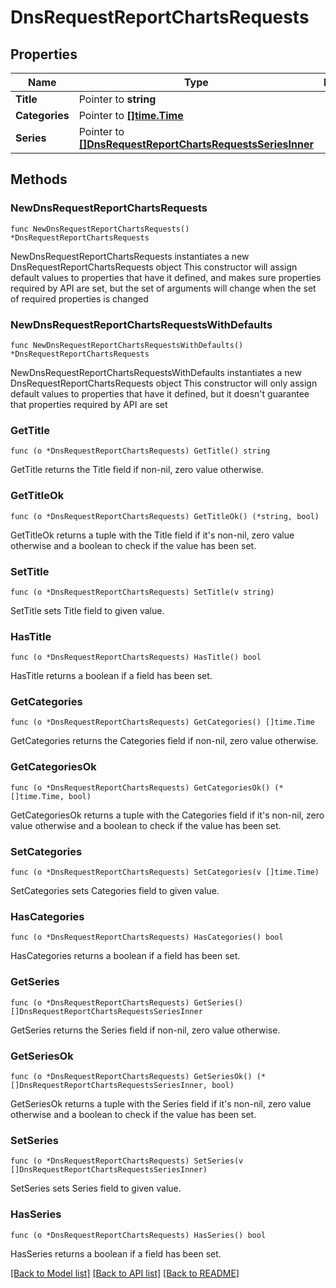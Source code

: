 # DnsRequestReportChartsRequests

## Properties

Name | Type | Description | Notes
------------ | ------------- | ------------- | -------------
**Title** | Pointer to **string** |  | [optional] 
**Categories** | Pointer to [**[]time.Time**](time.Time.md) |  | [optional] 
**Series** | Pointer to [**[]DnsRequestReportChartsRequestsSeriesInner**](DnsRequestReportChartsRequestsSeriesInner.md) |  | [optional] 

## Methods

### NewDnsRequestReportChartsRequests

`func NewDnsRequestReportChartsRequests() *DnsRequestReportChartsRequests`

NewDnsRequestReportChartsRequests instantiates a new DnsRequestReportChartsRequests object
This constructor will assign default values to properties that have it defined,
and makes sure properties required by API are set, but the set of arguments
will change when the set of required properties is changed

### NewDnsRequestReportChartsRequestsWithDefaults

`func NewDnsRequestReportChartsRequestsWithDefaults() *DnsRequestReportChartsRequests`

NewDnsRequestReportChartsRequestsWithDefaults instantiates a new DnsRequestReportChartsRequests object
This constructor will only assign default values to properties that have it defined,
but it doesn't guarantee that properties required by API are set

### GetTitle

`func (o *DnsRequestReportChartsRequests) GetTitle() string`

GetTitle returns the Title field if non-nil, zero value otherwise.

### GetTitleOk

`func (o *DnsRequestReportChartsRequests) GetTitleOk() (*string, bool)`

GetTitleOk returns a tuple with the Title field if it's non-nil, zero value otherwise
and a boolean to check if the value has been set.

### SetTitle

`func (o *DnsRequestReportChartsRequests) SetTitle(v string)`

SetTitle sets Title field to given value.

### HasTitle

`func (o *DnsRequestReportChartsRequests) HasTitle() bool`

HasTitle returns a boolean if a field has been set.

### GetCategories

`func (o *DnsRequestReportChartsRequests) GetCategories() []time.Time`

GetCategories returns the Categories field if non-nil, zero value otherwise.

### GetCategoriesOk

`func (o *DnsRequestReportChartsRequests) GetCategoriesOk() (*[]time.Time, bool)`

GetCategoriesOk returns a tuple with the Categories field if it's non-nil, zero value otherwise
and a boolean to check if the value has been set.

### SetCategories

`func (o *DnsRequestReportChartsRequests) SetCategories(v []time.Time)`

SetCategories sets Categories field to given value.

### HasCategories

`func (o *DnsRequestReportChartsRequests) HasCategories() bool`

HasCategories returns a boolean if a field has been set.

### GetSeries

`func (o *DnsRequestReportChartsRequests) GetSeries() []DnsRequestReportChartsRequestsSeriesInner`

GetSeries returns the Series field if non-nil, zero value otherwise.

### GetSeriesOk

`func (o *DnsRequestReportChartsRequests) GetSeriesOk() (*[]DnsRequestReportChartsRequestsSeriesInner, bool)`

GetSeriesOk returns a tuple with the Series field if it's non-nil, zero value otherwise
and a boolean to check if the value has been set.

### SetSeries

`func (o *DnsRequestReportChartsRequests) SetSeries(v []DnsRequestReportChartsRequestsSeriesInner)`

SetSeries sets Series field to given value.

### HasSeries

`func (o *DnsRequestReportChartsRequests) HasSeries() bool`

HasSeries returns a boolean if a field has been set.


[[Back to Model list]](HOW-TO.md#documentation-for-models) [[Back to API list]](HOW-TO.md#documentation-for-api-endpoints) [[Back to README]](HOW-TO.md)


